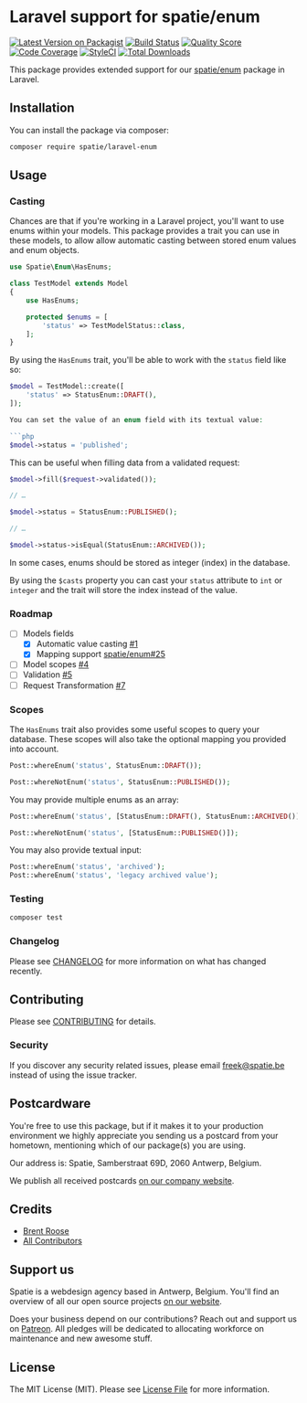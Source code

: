 # Laravel support for spatie/enum

[![Latest Version on Packagist](https://img.shields.io/packagist/v/spatie/laravel-enum.svg?style=flat-square)](https://packagist.org/packages/spatie/laravel-enum)
[![Build Status](https://img.shields.io/travis/spatie/laravel-enum/master.svg?style=flat-square)](https://travis-ci.org/spatie/laravel-enum)
[![Quality Score](https://img.shields.io/scrutinizer/g/spatie/laravel-enum.svg?style=flat-square)](https://scrutinizer-ci.com/g/spatie/laravel-enum)
[![Code Coverage](https://img.shields.io/coveralls/github/spatie/laravel-enum.svg?style=flat-square)](https://coveralls.io/github/spatie/laravel-enum)
[![StyleCI](https://github.styleci.io/repos/180570906/shield?branch=master)](https://github.styleci.io/repos/180570906)
[![Total Downloads](https://img.shields.io/packagist/dt/spatie/laravel-enum.svg?style=flat-square)](https://packagist.org/packages/spatie/laravel-enum)

This package provides extended support for our [spatie/enum](https://github.com/spatie/enum) package in Laravel.

## Installation

You can install the package via composer:

```bash
composer require spatie/laravel-enum
```

## Usage

### Casting

Chances are that if you're working in a Laravel project, you'll want to use enums within your models.
This package provides a trait you can use in these models, 
to allow allow automatic casting between stored enum values and enum objects. 

```php
use Spatie\Enum\HasEnums;

class TestModel extends Model
{
    use HasEnums;

    protected $enums = [
        'status' => TestModelStatus::class,
    ];
}
```

By using the `HasEnums` trait, you'll be able to work with the `status` field like so:

```php
$model = TestModel::create([
    'status' => StatusEnum::DRAFT(),
]);

You can set the value of an enum field with its textual value:

```php
$model->status = 'published';
```

This can be useful when filling data from a validated request:

```php
$model->fill($request->validated());

// …

$model->status = StatusEnum::PUBLISHED();

// …

$model->status->isEqual(StatusEnum::ARCHIVED());
``` 

In some cases, enums should be stored as integer (index) in the database.

By using the `$casts` property you can cast your `status` attribute to `int` or `integer` and the trait will store the index instead of the value.

### Roadmap

- [ ] Models fields
    - [x] Automatic value casting [#1](https://github.com/spatie/laravel-enum/pull/1)
    - [x] Mapping support [spatie/enum#25](https://github.com/spatie/enum/pull/25)
- [ ] Model scopes [#4](https://github.com/spatie/laravel-enum/pull/4)
- [ ] Validation [#5](https://github.com/spatie/laravel-enum/issues/5)
- [ ] Request Transformation [#7](https://github.com/spatie/laravel-enum/pull/7)

### Scopes

The `HasEnums` trait also provides some useful scopes to query your database.
These scopes will also take the optional mapping you provided into account.

```php
Post::whereEnum('status', StatusEnum::DRAFT());

Post::whereNotEnum('status', StatusEnum::PUBLISHED());
```

You may provide multiple enums as an array:

```php
Post::whereEnum('status', [StatusEnum::DRAFT(), StatusEnum::ARCHIVED()]);

Post::whereNotEnum('status', [StatusEnum::PUBLISHED()]);
```

You may also provide textual input:

```php
Post::whereEnum('status', 'archived');
Post::whereEnum('status', 'legacy archived value');
```

### Testing

``` bash
composer test
```

### Changelog

Please see [CHANGELOG](CHANGELOG.md) for more information on what has changed recently.

## Contributing

Please see [CONTRIBUTING](CONTRIBUTING.md) for details.

### Security

If you discover any security related issues, please email freek@spatie.be instead of using the issue tracker.

## Postcardware

You're free to use this package, but if it makes it to your production environment we highly appreciate you sending us a postcard from your hometown, mentioning which of our package(s) you are using.

Our address is: Spatie, Samberstraat 69D, 2060 Antwerp, Belgium.

We publish all received postcards [on our company website](https://spatie.be/en/opensource/postcards).

## Credits

- [Brent Roose](https://github.com/brendt)
- [All Contributors](../../contributors)

## Support us

Spatie is a webdesign agency based in Antwerp, Belgium. You'll find an overview of all our open source projects [on our website](https://spatie.be/opensource).

Does your business depend on our contributions? Reach out and support us on [Patreon](https://www.patreon.com/spatie). 
All pledges will be dedicated to allocating workforce on maintenance and new awesome stuff.

## License

The MIT License (MIT). Please see [License File](LICENSE.md) for more information.
